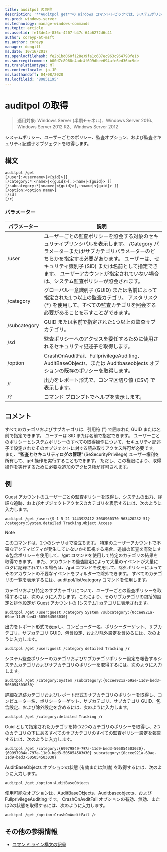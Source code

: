 ```yaml
---
title: auditpol の取得
description: '**Auditpol get**の Windows コマンドトピックでは、システムポリシー、ユーザーごとのポリシー、監査オプション、および監査セキュリティ記述子オブジェクトを取得します。'
ms.prod: windows-server
ms.technology: manage-windows-commands
ms.topic: article
ms.assetid: fe13de4e-836c-4207-b47c-64b6272d6c41
author: coreyp-at-msft
ms.author: coreyp
manager: dongill
ms.date: 10/16/2017
ms.openlocfilehash: fe2b1bd060f128e39fa1c687ec963c964798fe1b
ms.sourcegitcommit: b00d7c8968c4adc8f699dbee694afe6ed36bc9de
ms.translationtype: MT
ms.contentlocale: ja-JP
ms.lasthandoff: 04/08/2020
ms.locfileid: "80851195"
---
```

# <a name="auditpol-get"></a>auditpol の取得

>適用対象: Windows Server (半期チャネル)、Windows Server 2016、Windows Server 2012 R2、Windows Server 2012

システムポリシー、ユーザーごとのポリシー、監査オプション、および監査セキュリティ記述子オブジェクトを取得します。

## <a name="syntax"></a>構文

```
auditpol /get 
[/user[:<username>|<{sid}>]]
[/category:*|<name>|<{guid}>[,:<name|<{guid}> ]]
[/subcategory:*|<name>|<{guid}>[,:<name|<{guid}> ]]
[/option:<option name>]
[/sd]
[/r]
```

### <a name="parameters"></a>パラメーター

| パラメーター | 説明 |
| --------- | ----------- |
| /user | ユーザーごとの監査ポリシーを照会する対象のセキュリティプリンシパルを表示します。 /Category パラメーターまたは/サブカテゴリパラメーターのどちらかを指定する必要があります。 ユーザーは、セキュリティ識別子 (SID) または名前として指定できます。 ユーザーアカウントが指定されていない場合は、システム監査ポリシーが照会されます。 |
| /category | グローバル一意識別子 (GUID) または名前によって指定された1つ以上の監査カテゴリ。 アスタリスク (*) を使用して、すべての監査カテゴリを照会する必要があることを示すことができます。 |
| /subcategory | GUID または名前で指定された1つ以上の監査サブカテゴリ。 |
| /sd | 監査ポリシーへのアクセスを委任するために使用されるセキュリティ記述子を取得します。 |
| /option | CrashOnAuditFail、FullprivilegeAuditing、AuditBaseObjects、または Auditbaseobjects オプションの既存のポリシーを取得します。 |
| /r | 出力をレポート形式で、コンマ区切り値 (CSV) で表示します。 |
| /? | コマンド プロンプトでヘルプを表示します。 |

## <a name="remarks"></a>コメント

すべてのカテゴリおよびサブカテゴリは、引用符 (") で囲まれた GUID または名前で指定できます。 ユーザーは SID または名前で指定できます。
ユーザーごとのポリシーとシステムポリシーのすべての取得操作について、セキュリティ記述子で設定されたそのオブジェクトに対する読み取りアクセス許可が必要です。 また、"**監査とセキュリティログの管理**" (SeSecurityPrivilege) ユーザー権利を所有して、get 操作を実行することもできます。 ただし、この権限により、取得操作を実行するために必要な追加のアクセス権が許可されます。

## <a name="examples"></a><a name=BKMK_examples></a>例

Guest アカウントのユーザーごとの監査ポリシーを取得し、システムの出力、詳細な追跡、およびオブジェクトアクセスのカテゴリを表示するには、次のように入力します。

```
auditpol /get /user:{S-1-5-21-1443922412-3030960370-963420232-51} /category:System,detailed Tracking,Object Access
```

> [!NOTE]
> このコマンドは、2つのシナリオで役立ちます。 特定のユーザーアカウントで不審なアクティビティが発生していないかを監視する場合、追加の監査を有効にする包含ポリシーを使用して、/get コマンドを使用して特定のカテゴリの結果を取得できます。 また、アカウントの監査設定によって大量のイベントが大量にログに記録されている場合は、/get コマンドを使用して、除外ポリシーによってそのアカウントの不要なイベントをフィルターで除外できます。 すべてのカテゴリの一覧を表示するには、auditpol/list/category コマンドを使用します。

カテゴリおよび特定のサブカテゴリについて、ユーザーごとの監査ポリシーを取得するには、次のように入力します。これにより、そのサブカテゴリの包括的設定と排他設定が Guest アカウントの [システム] カテゴリに表示されます。

```
auditpol /get /user:guest /category:System /subcategory:{0ccee921a-69ae-11d9-bed3-505054503030}
```

出力をレポート形式で表示し、コンピューター名、ポリシーターゲット、サブカテゴリ、サブカテゴリ GUID、包含設定、および除外設定を含めるには、次のように入力します。

```
auditpol /get /user:guest /category:detailed Tracking /r
```

システム監査ポリシーのカテゴリおよびサブカテゴリポリシー設定を報告するシステムカテゴリおよびサブカテゴリのポリシーを取得するには、次のように入力します。

```
auditpol /get /category:System /subcategory:{0ccee921a-69ae-11d9-bed3-505054503030}
```

詳細な追跡カテゴリおよびレポート形式のサブカテゴリのポリシーを取得し、コンピューター名、ポリシーターゲット、サブカテゴリ、サブカテゴリ GUID、包含設定、および除外設定を含めるには、次のように入力します。

```
auditpol /get /category:detailed Tracking /r
```

Guid として指定されたカテゴリを持つ2つのカテゴリのポリシーを取得し、2つのカテゴリの下にあるすべてのサブカテゴリのすべての監査ポリシー設定を報告するには、次のように入力します。

```
auditpol /get /category:{69979849-797a-11d9-bed3-505054503030},{69997984a-797a-11d9-bed3-505054503030} subcategory:{0ccee921a-69ae-11d9-bed3-505054503030}
```

AuditBaseObjects オプションの状態 (有効または無効) を取得するには、次のように入力します。

```
auditpol /get /option:AuditBaseObjects
```

使用可能なオプションは、AuditBaseObjects、Auditbaseobjects、および FullprivilegeAuditing です。 CrashOnAuditFail オプションの有効、無効、または2の状態を取得するには、次のように入力します。

```
auditpol /get /option:CrashOnAuditFail /r
```

## <a name="additional-references"></a>その他の参照情報
- [コマンド ライン構文の記号](command-line-syntax-key.md)
